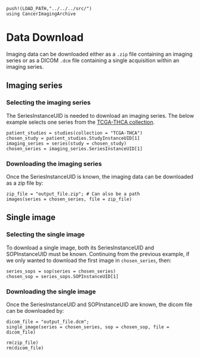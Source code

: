 ```@setup ex
push!(LOAD_PATH,"../../../src/")
using CancerImagingArchive
```

# Data Download

Imaging data can be downloaded either as a `.zip` file containing an imaging series or as a DICOM `.dcm` file containing a single acquisition within an imaging series.

## Imaging series

### Selecting the imaging series

The SeriesInstanceUID is needed to download an imaging series. The below example selects one series from the [TCGA-THCA collection](https://wiki.cancerimagingarchive.net/display/Public/TCGA-THCA).

```@repl ex
patient_studies = studies(collection = "TCGA-THCA")
chosen_study = patient_studies.StudyInstanceUID[1]
imaging_series = series(study = chosen_study)
chosen_series = imaging_series.SeriesInstanceUID[1]
```

### Downloading the imaging series

Once the SeriesInstanceUID is known, the imaging data can be downloaded as a zip file by:
```@repl ex
zip_file = "output_file.zip"; # Can also be a path
images(series = chosen_series, file = zip_file)
```

## Single image

### Selecting the single image

To download a single image, both its SeriesInstanceUID and SOPInstanceUID must be known.
Continuing from the previous example, if we only wanted to download the first image in `chosen_series`, then:

```@repl ex
series_sops = sop(series = chosen_series)
chosen_sop = series_sops.SOPInstanceUID[1]
```

### Downloading the single image

Once the SeriesInstanceUID and SOPInstanceUID are known, the dicom file can be downloaded by:

```@repl ex
dicom_file = "output_file.dcm";
single_image(series = chosen_series, sop = chosen_sop, file = dicom_file)
```

```@setup ex
rm(zip_file)
rm(dicom_file)
```
